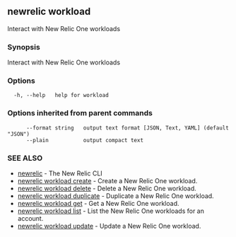 ## newrelic workload

Interact with New Relic One workloads

### Synopsis

Interact with New Relic One workloads

### Options

```
  -h, --help   help for workload
```

### Options inherited from parent commands

```
      --format string   output text format [JSON, Text, YAML] (default "JSON")
      --plain           output compact text
```

### SEE ALSO

* [newrelic](newrelic.md)	 - The New Relic CLI
* [newrelic workload create](newrelic_workload_create.md)	 - Create a New Relic One workload.
* [newrelic workload delete](newrelic_workload_delete.md)	 - Delete a New Relic One workload.
* [newrelic workload duplicate](newrelic_workload_duplicate.md)	 - Duplicate a New Relic One workload.
* [newrelic workload get](newrelic_workload_get.md)	 - Get a New Relic One workload.
* [newrelic workload list](newrelic_workload_list.md)	 - List the New Relic One workloads for an account.
* [newrelic workload update](newrelic_workload_update.md)	 - Update a New Relic One workload.

